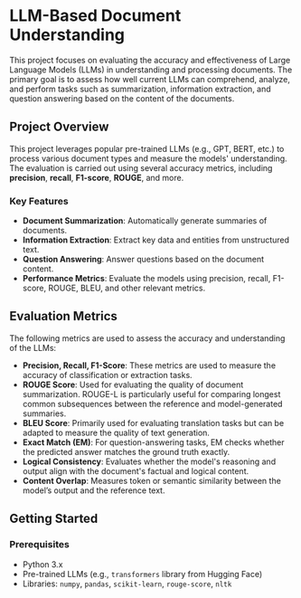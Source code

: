 # LLM-Based Document Understanding

This project focuses on evaluating the accuracy and effectiveness of Large Language Models (LLMs) in understanding and processing documents. The primary goal is to assess how well current LLMs can comprehend, analyze, and perform tasks such as summarization, information extraction, and question answering based on the content of the documents.

## Project Overview

This project leverages popular pre-trained LLMs (e.g., GPT, BERT, etc.) to process various document types and measure the models' understanding. The evaluation is carried out using several accuracy metrics, including **precision**, **recall**, **F1-score**, **ROUGE**, and more.

### Key Features

- **Document Summarization**: Automatically generate summaries of documents.
- **Information Extraction**: Extract key data and entities from unstructured text.
- **Question Answering**: Answer questions based on the document content.
- **Performance Metrics**: Evaluate the models using precision, recall, F1-score, ROUGE, BLEU, and other relevant metrics.

## Evaluation Metrics

The following metrics are used to assess the accuracy and understanding of the LLMs:

- **Precision, Recall, F1-Score**: These metrics are used to measure the accuracy of classification or extraction tasks.
- **ROUGE Score**: Used for evaluating the quality of document summarization. ROUGE-L is particularly useful for comparing longest common subsequences between the reference and model-generated summaries.
- **BLEU Score**: Primarily used for evaluating translation tasks but can be adapted to measure the quality of text generation.
- **Exact Match (EM)**: For question-answering tasks, EM checks whether the predicted answer matches the ground truth exactly.
- **Logical Consistency**: Evaluates whether the model's reasoning and output align with the document's factual and logical content.
- **Content Overlap**: Measures token or semantic similarity between the model’s output and the reference text.

## Getting Started

### Prerequisites

- Python 3.x
- Pre-trained LLMs (e.g., `transformers` library from Hugging Face)
- Libraries: `numpy`, `pandas`, `scikit-learn`, `rouge-score`, `nltk`

